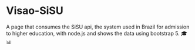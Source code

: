 # Visao-SiSU
A page that consumes the SiSU api, the system used in Brazil for admission to higher education, with node.js and shows the data using bootstrap 5. 🎓📊
